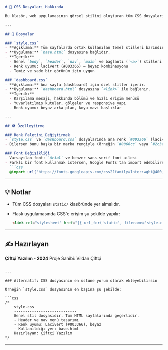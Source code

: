 



````markdown
# 🎨 CSS Dosyaları Hakkında

Bu klasör, web uygulamasının görsel stilini oluşturan tüm CSS dosyalarını içerir.

---

## 📁 Dosyalar

### `style.css`
- **Açıklama:** Tüm sayfalarda ortak kullanılan temel stilleri barındırır.
- **Uygulama:** `base.html` dosyasına bağlıdır.
- **İçerik:**
  - Genel `body`, `header`, `nav`, `main` ve bağlantı (`<a>`) stilleri
  - Renk uyumu: lacivert (#003366) – beyaz kombinasyonu
  - Temiz ve sade bir görünüm için uygun

### `dashboard.css`
- **Açıklama:** Ana sayfa (dashboard) için özel stiller içerir.
- **Uygulama:** `dashboard.html` dosyasına `<link>` ile bağlanır.
- **İçerik:**
  - Karşılama mesajı, hakkında bölümü ve hızlı erişim menüsü
  - Yuvarlatılmış kutular, gölgeler ve responsive yapı
  - Renk uyumu: beyaz arka plan, koyu mavi başlıklar

---

## 🛠️ Özelleştirme

### Renk Paletini Değiştirmek
- `style.css` ve `dashboard.css` dosyalarında ana renk `#003366` (lacivert)
- Dilersen bunu başka bir marka rengiyle (örneğin `#0066cc` veya `#2c3e50`) değiştirebilirsin

### Font Değişikliği
- Varsayılan font: `Arial` ve benzer sans-serif font ailesi
- Farklı bir font kullanmak istersen, Google Fonts'tan import edebilirsin:
  ```css
  @import url('https://fonts.googleapis.com/css2?family=Inter:wght@400;600&display=swap');
````

---

## 💡 Notlar

* Tüm CSS dosyaları `static/` klasöründe yer almalıdır.
* Flask uygulamasında CSS'e erişim şu şekilde yapılır:

  ```html
  <link rel="stylesheet" href="{{ url_for('static', filename='style.css') }}">
  ```

---

## ✍️ Hazırlayan

**Çiftçi Yazılım - 2024**
Proje Sahibi: Vildan Çiftçi

````

---

### Alternatif: CSS dosyasının en üstüne yorum olarak ekleyebilirsin

Örneğin `style.css` dosyasının en başına şu şekilde:

```css
/* 
    style.css
    ----------------------------
    Genel stil dosyasıdır. Tüm HTML sayfalarında geçerlidir.
    - Header ve nav menü tasarımı
    - Renk uyumu: Lacivert (#003366), beyaz
    - Kullanıldığı yer: base.html
    Hazırlayan: Çiftçi Yazılım
*/
````

---


